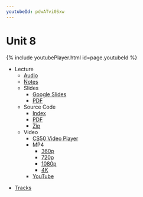 ```yaml
---
youtubeId: pdwATvi0Sxw
---
```


# Unit 8

{% include youtubePlayer.html id=page.youtubeId %}

- Lecture
    * [Audio](https://cdn.cs50.net/2019/fall/lectures/8/lecture8.mp3.download)
    * [Notes](../../notes/8/)
    + Slides
        * [Google Slides](https://docs.google.com/presentation/d/1tH5qsKb9Hc276JyUOg_6EgD-TTTMUEinvZJIuD2lA3s/edit?usp=sharing)
        * [PDF](https://cdn.cs50.net/2019/fall/lectures/8/lecture8.pdf)
    + Source Code
        * [Index](https://cdn.cs50.net/2019/fall/lectures/8/src8/)
        * [PDF](https://cdn.cs50.net/2019/fall/lectures/8/src8.pdf)
        * [Zip](https://cdn.cs50.net/2019/fall/lectures/8/src8.zip)
    + Video
        * [CS50 Video Player](https://video.cs50.io/suzS0NWu8uQ?screen=pdwATvi0Sxw)
        + MP4
            * [360p](https://cdn.cs50.net/2019/fall/lectures/8/lecture8-360p.mp4.download)
            * [720p](https://cdn.cs50.net/2019/fall/lectures/8/lecture8-720p.mp4.download)
            * [1080p](https://cdn.cs50.net/2019/fall/lectures/8/lecture8-1080p.mp4.download)
            * [4K](https://cdn.cs50.net/2019/fall/lectures/8/lecture8-4k.mp4.download)
        * [YouTube](https://youtu.be/suzS0NWu8uQ)
* [Tracks](../../tracks/)
